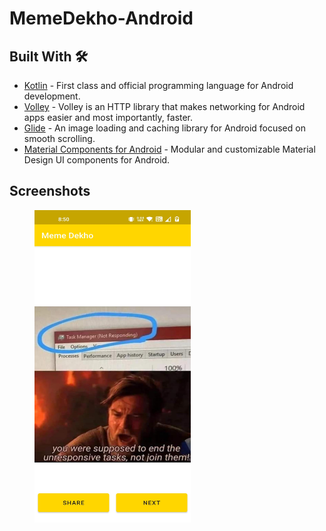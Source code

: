 # MemeDekho-Android

## Built With 🛠
* [Kotlin] - First class and official programming language for Android development.
* [Volley] - Volley is an HTTP library that makes networking for Android apps easier and most importantly, faster.
* [Glide] - An image loading and caching library for Android focused on smooth scrolling.
* [Material Components for Android] - Modular and customizable Material Design UI components for Android.

## Screenshots
<img src="images/ss1.jpg" height="500" width="250" hspace="40">


[Kotlin]: https://kotlinlang.org/
[Volley]: https://google.github.io/volley/
[Glide]: https://github.com/bumptech/glide
[Material Components for Android]: https://github.com/material-components/material-components-android
